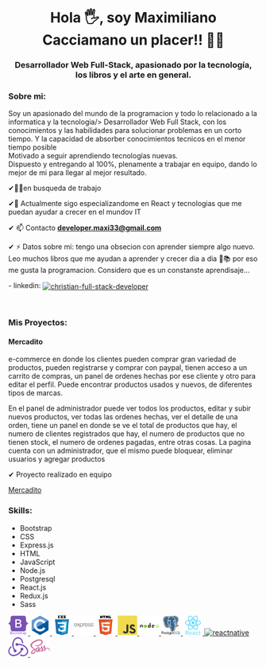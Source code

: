 <h1 align="center">Hola 🖐, soy Maximiliano Cacciamano un placer!! 👋👋</h1>
<h3 align="center">Desarrollador Web Full-Stack, apasionado por la tecnología, los libros y el arte en general.</h3>


<h3 align="left">Sobre mi:</h3>

Soy un apasionado del mundo de la programacion y todo lo relacionado a la informatica y la tecnologia/>
Desarrollador Web Full Stack, con los conocimientos y las habilidades para solucionar problemas en un corto tiempo. Y la capacidad de absorber conocimientos tecnicos en el menor tiempo posible <br/>
Motivado a seguir aprendiendo tecnologías nuevas. <br/>
Dispuesto y entregando al 100%, plenamente a trabajar en equipo, dando lo mejor de mi para llegar al mejor resultado.


 ✔👨‍💻en busqueda de trabajo

 ✔🌱 Actualmente sigo especializandome en React y tecnologias que me puedan ayudar a crecer en el mundov IT

 ✔ 📫 Contacto **developer.maxi33@gmail.com**

 ✔ ⚡ Datos sobre mi: tengo una obsecion con aprender siempre algo nuevo. Leo muchos libros que me ayudan a aprender y crecer dia a dia 📗📚 por eso me gusta la programacion. Considero que es un constanste aprendisaje...

<p align="left"> - linkedin:
<a href=https://www.linkedin.com/in/maximiliano-cacciamano-100a8620a/" target="blank"><img align="center" src="https://raw.githubusercontent.com/rahuldkjain/github-profile-readme-generator/master/src/images/icons/Social/linked-in-alt.svg" alt="christian-full-stack-developer" height="30" width="40" /></a>
</p>


<br/>

<h3>Mis Proyectos:</h3>
<h4>Mercadito</h4>
<p align="left">e-commerce en donde los clientes pueden comprar gran variedad de productos, pueden registrarse y comprar con paypal, tienen acceso a un carrito de compras, un panel de ordenes hechas por ese cliente y otro para editar el perfil. Puede encontrar productos usados y nuevos, de diferentes tipos de marcas.</p>
<p>En el panel de administrador puede ver todos los productos, editar y subir nuevos productos, ver todas las ordenes hechas, ver el detalle de una orden, tiene un panel en donde se ve el total de productos que hay, el numero de clientes registrados que hay, el numero de productos que no tienen stock, el numero de ordenes pagadas, entre otras cosas. La pagina cuenta con un administrador, que el mismo puede bloquear, eliminar usuarios y agregar productos </p>
<p> ✔ Proyecto realizado en equipo </p>
<a link de mi pagina></a>
<a href="https://mercadito-pf.herokuapp.com/">Mercadito</a>


<br/>

<h3 align="left">Skills:</h3>
<ul> 
<li>Bootstrap</li> 
<li>CSS</li>
<li>Express.js</li>
<li>HTML</li> 
<li>JavaScript</li>
<li>Node.js</li>
<li>Postgresql</li>
<li>React.js</li>
<li>Redux.js</li>
<li>Sass</li>
</ul>
<p align="left"> <a href="https://getbootstrap.com" target="_blank" rel="noreferrer"> <img src="https://raw.githubusercontent.com/devicons/devicon/master/icons/bootstrap/bootstrap-plain-wordmark.svg" alt="bootstrap" width="40" height="40"/> </a> <a href="https://www.cprogramming.com/" target="_blank" rel="noreferrer"> <img src="https://raw.githubusercontent.com/devicons/devicon/master/icons/c/c-original.svg" alt="c" width="40" height="40"/> </a> <a href="https://www.w3schools.com/css/" target="_blank" rel="noreferrer"> <img src="https://raw.githubusercontent.com/devicons/devicon/master/icons/css3/css3-original-wordmark.svg" alt="css3" width="40" height="40"/> </a> <a href="https://expressjs.com" target="_blank" rel="noreferrer"> <img src="https://raw.githubusercontent.com/devicons/devicon/master/icons/express/express-original-wordmark.svg" alt="express" width="40" height="40"/> </a> <a href="https://www.w3.org/html/" target="_blank" rel="noreferrer"> <img src="https://raw.githubusercontent.com/devicons/devicon/master/icons/html5/html5-original-wordmark.svg" alt="html5" width="40" height="40"/> </a> <a href="https://developer.mozilla.org/en-US/docs/Web/JavaScript" target="_blank" rel="noreferrer"> <img src="https://raw.githubusercontent.com/devicons/devicon/master/icons/javascript/javascript-original.svg" alt="javascript" width="40" height="40"/> </a> <a href="https://nodejs.org" target="_blank" rel="noreferrer"> <img src="https://raw.githubusercontent.com/devicons/devicon/master/icons/nodejs/nodejs-original-wordmark.svg" alt="nodejs" width="40" height="40"/> </a> <a href="https://www.postgresql.org" target="_blank" rel="noreferrer"> <img src="https://raw.githubusercontent.com/devicons/devicon/master/icons/postgresql/postgresql-original-wordmark.svg" alt="postgresql" width="40" height="40"/> </a> <a href="https://reactjs.org/" target="_blank" rel="noreferrer"> <img src="https://raw.githubusercontent.com/devicons/devicon/master/icons/react/react-original-wordmark.svg" alt="react" width="40" height="40"/> </a> <a href="https://reactnative.dev/" target="_blank" rel="noreferrer"> <img src="https://reactnative.dev/img/header_logo.svg" alt="reactnative" width="40" height="40"/> </a> <a href="https://redux.js.org" target="_blank" rel="noreferrer"> <img src="https://raw.githubusercontent.com/devicons/devicon/master/icons/redux/redux-original.svg" alt="redux" width="40" height="40"/> </a> <a href="https://sass-lang.com" target="_blank" rel="noreferrer"> <img src="https://raw.githubusercontent.com/devicons/devicon/master/icons/sass/sass-original.svg" alt="sass" width="40" height="40"/> </a> </p>

